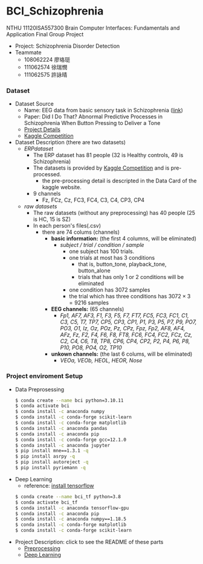 # BCI_Schizophrenia
NTHU 11120ISA557300 Brain Computer Interfaces: Fundamentals and Application Final Group Project
- Project: Schizophrenia Disorder Detection
- Teammate
    - 108062224 廖珞珽
    - 111062574 徐瑞憫
    - 111062575 許詠晴
### Dataset
- Dataset Source
    - Name: EEG data from basic sensory task in Schizophrenia ([link](https://www.kaggle.com/datasets/broach/button-tone-sz))
    - Paper: Did I Do That? Abnormal Predictive Processes in Schizophrenia When Button Pressing to Deliver a Tone
    - [Project Details](https://reporter.nih.gov/project-details/9187052)
    - [Kaggle Competition](https://www.kaggle.com/datasets/broach/button-tone-sz)
- Dataset Description (there are two datasets)
    - *ERPdataset*
        - The ERP dataset has 81 people (32 is Healthy controls, 49 is Schizophrenia)
        - The datasets is provided by [Kaggle Competition](https://www.kaggle.com/datasets/broach/button-tone-sz) and is pre-processed.
            - the pre-processing detail is descripted in the Data Card of the kaggle website.   
        - 9 channels
            - Fz, FCz, Cz, FC3, FC4, C3, C4, CP3, CP4
    - *raw datasets*
        - The raw datasets (without any preprocessing) has 40 people (25 is HC, 15 is SZ)
        - In each person's files(.csv)  
            - there are 74 colums (channels)
                - **basic information:** (the first 4 columns, will be eliminated)
                    - *subject	/ trial / 	condition /	sample*
                        - one subject has 100 trials.
                        - one trials at most has 3 conditions
                            - that is, button_tone, playback_tone, button_alone
                            - trials that has only 1 or 2 conditions will be eliminated
                        - one condition has 3072 samples
                        - the trial which has three conditions has $3072 \times 3 = 9216$ samples
                - **EEG channels:** (65 channels)
                    - *Fp1, AF7, AF3, F1, F3, F5, F7, FT7, FC5, FC3, FC1, C1, C3, C5, T7, TP7, CP5, CP3, CP1, P1, P3, P5, P7, P9, PO7, PO3, O1, Iz, Oz, POz, Pz, CPz, Fpz, Fp2, AF8, AF4, AFz, Fz, F2, F4, F6, F8, FT8, FC6, FC4, FC2, FCz, Cz, C2, C4, C6, T8, TP8, CP6, CP4, CP2, P2, P4, P6, P8, P10, PO8, PO4, O2, TP10*
                - **unkown channels:** (the last 6 colums, will be eliminated)
                    - *VEOa, VEOb, HEOL, HEOR, Nose*
### Project enviroment Setup
- Data Preprosessing
    ```bash
    $ conda create --name bci python=3.10.11
    $ conda activate bci
    $ conda install -c anaconda numpy
    $ conda install -c conda-forge scikit-learn
    $ conda install -c conda-forge matplotlib
    $ conda install -c anaconda pandas
    $ conda install -c anaconda pip
    $ conda install -c conda-forge gcc=12.1.0
    $ conda install -c anaconda jupyter
    $ pip install mne==1.3.1 -q
    $ pip install asrpy -q
    $ pip install autoreject -q
    $ pip install pyriemann -q
    ```
- Deep Learning
    - reference: [install tensorflow](https://www.tensorflow.org/install/pip#software_requirements)
    ``` bash
    $ conda create --name bci_tf python=3.8
    $ conda activate bci_tf
    $ conda install -c anaconda tensorflow-gpu
    $ conda install -c anaconda pip
    $ conda install -c anaconda numpy==1.18.5
    $ conda install -c conda-forge matplotlib
    $ conda install -c conda-forge scikit-learn
    ```
- Project Description: click to see the README of these parts
    - [Preprocessing](/Preprocessing/README.md)
    - [Deep Learning](/DeepLearning/README.md)
